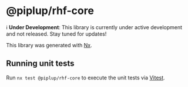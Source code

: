 # @piplup/rhf-core

ℹ️ **Under Development**: This library is currently under active development and not released. Stay tuned for updates!

This library was generated with [Nx](https://nx.dev).

## Running unit tests

Run `nx test @piplup/rhf-core` to execute the unit tests via [Vitest](https://vitest.dev/).
